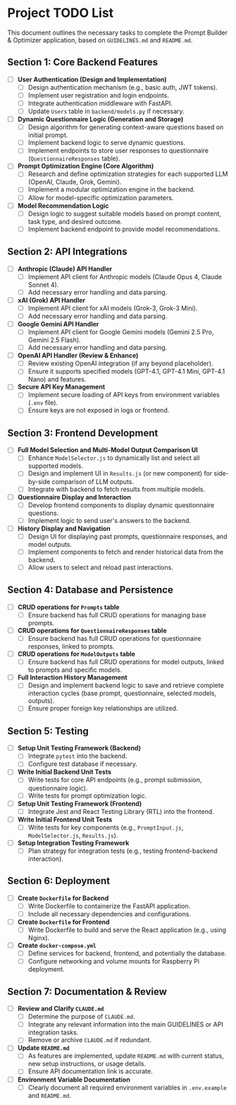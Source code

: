 # Project TODO List

This document outlines the necessary tasks to complete the Prompt Builder & Optimizer application, based on `GUIDELINES.md` and `README.md`.

## Section 1: Core Backend Features

-   [ ] **User Authentication (Design and Implementation)**
    -   [ ] Design authentication mechanism (e.g., basic auth, JWT tokens).
    -   [ ] Implement user registration and login endpoints.
    -   [ ] Integrate authentication middleware with FastAPI.
    -   [ ] Update `Users` table in `backend/models.py` if necessary.
-   [ ] **Dynamic Questionnaire Logic (Generation and Storage)**
    -   [ ] Design algorithm for generating context-aware questions based on initial prompt.
    -   [ ] Implement backend logic to serve dynamic questions.
    -   [ ] Implement endpoints to store user responses to questionnaire (`QuestionnaireResponses` table).
-   [ ] **Prompt Optimization Engine (Core Algorithm)**
    -   [ ] Research and define optimization strategies for each supported LLM (OpenAI, Claude, Grok, Gemini).
    -   [ ] Implement a modular optimization engine in the backend.
    -   [ ] Allow for model-specific optimization parameters.
-   [ ] **Model Recommendation Logic**
    -   [ ] Design logic to suggest suitable models based on prompt content, task type, and desired outcome.
    -   [ ] Implement backend endpoint to provide model recommendations.

## Section 2: API Integrations

-   [ ] **Anthropic (Claude) API Handler**
    -   [ ] Implement API client for Anthropic models (Claude Opus 4, Claude Sonnet 4).
    -   [ ] Add necessary error handling and data parsing.
-   [ ] **xAI (Grok) API Handler**
    -   [ ] Implement API client for xAI models (Grok-3, Grok-3 Mini).
    -   [ ] Add necessary error handling and data parsing.
-   [ ] **Google Gemini API Handler**
    -   [ ] Implement API client for Google Gemini models (Gemini 2.5 Pro, Gemini 2.5 Flash).
    -   [ ] Add necessary error handling and data parsing.
-   [ ] **OpenAI API Handler (Review & Enhance)**
    -   [ ] Review existing OpenAI integration (if any beyond placeholder).
    -   [ ] Ensure it supports specified models (GPT-4.1, GPT-4.1 Mini, GPT-4.1 Nano) and features.
-   [ ] **Secure API Key Management**
    -   [ ] Implement secure loading of API keys from environment variables (`.env` file).
    -   [ ] Ensure keys are not exposed in logs or frontend.

## Section 3: Frontend Development

-   [ ] **Full Model Selection and Multi-Model Output Comparison UI**
    -   [ ] Enhance `ModelSelector.js` to dynamically list and select all supported models.
    -   [ ] Design and implement UI in `Results.js` (or new component) for side-by-side comparison of LLM outputs.
    -   [ ] Integrate with backend to fetch results from multiple models.
-   [ ] **Questionnaire Display and Interaction**
    -   [ ] Develop frontend components to display dynamic questionnaire questions.
    -   [ ] Implement logic to send user's answers to the backend.
-   [ ] **History Display and Navigation**
    -   [ ] Design UI for displaying past prompts, questionnaire responses, and model outputs.
    -   [ ] Implement components to fetch and render historical data from the backend.
    -   [ ] Allow users to select and reload past interactions.

## Section 4: Database and Persistence

-   [ ] **CRUD operations for `Prompts` table**
    -   [ ] Ensure backend has full CRUD operations for managing base prompts.
-   [ ] **CRUD operations for `QuestionnaireResponses` table**
    -   [ ] Ensure backend has full CRUD operations for questionnaire responses, linked to prompts.
-   [ ] **CRUD operations for `ModelOutputs` table**
    -   [ ] Ensure backend has full CRUD operations for model outputs, linked to prompts and specific models.
-   [ ] **Full Interaction History Management**
    -   [ ] Design and implement backend logic to save and retrieve complete interaction cycles (base prompt, questionnaire, selected models, outputs).
    -   [ ] Ensure proper foreign key relationships are utilized.

## Section 5: Testing

-   [ ] **Setup Unit Testing Framework (Backend)**
    -   [ ] Integrate `pytest` into the backend.
    -   [ ] Configure test database if necessary.
-   [ ] **Write Initial Backend Unit Tests**
    -   [ ] Write tests for core API endpoints (e.g., prompt submission, questionnaire logic).
    -   [ ] Write tests for prompt optimization logic.
-   [ ] **Setup Unit Testing Framework (Frontend)**
    -   [ ] Integrate Jest and React Testing Library (RTL) into the frontend.
-   [ ] **Write Initial Frontend Unit Tests**
    -   [ ] Write tests for key components (e.g., `PromptInput.js`, `ModelSelector.js`, `Results.js`).
-   [ ] **Setup Integration Testing Framework**
    -   [ ] Plan strategy for integration tests (e.g., testing frontend-backend interaction).

## Section 6: Deployment

-   [ ] **Create `Dockerfile` for Backend**
    -   [ ] Write Dockerfile to containerize the FastAPI application.
    -   [ ] Include all necessary dependencies and configurations.
-   [ ] **Create `Dockerfile` for Frontend**
    -   [ ] Write Dockerfile to build and serve the React application (e.g., using Nginx).
-   [ ] **Create `docker-compose.yml`**
    -   [ ] Define services for backend, frontend, and potentially the database.
    -   [ ] Configure networking and volume mounts for Raspberry Pi deployment.

## Section 7: Documentation & Review

-   [ ] **Review and Clarify `CLAUDE.md`**
    -   [ ] Determine the purpose of `CLAUDE.md`.
    -   [ ] Integrate any relevant information into the main GUIDELINES or API integration tasks.
    -   [ ] Remove or archive `CLAUDE.md` if redundant.
-   [ ] **Update `README.md`**
    -   [ ] As features are implemented, update `README.md` with current status, new setup instructions, or usage details.
    -   [ ] Ensure API documentation link is accurate.
-   [ ] **Environment Variable Documentation**
    -   [ ] Clearly document all required environment variables in `.env.example` and `README.md`.
